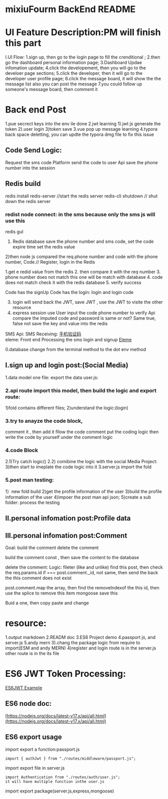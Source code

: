 # mixiuFourm BackEnd README
# UI Feature Description:PM will finish this part
I.UI Flow:
1.sign up, then go to the login page to fill the crenditional ;
2.then go the dashboard personal information page;
3.Dashboard Updae infomation update;
4.click the developement, then you will go to the develoer page sections;
5.click the developer, then it will go to the developer user profile page;
6.click the message board, it will show the the message list also you can post the message
7.you could follow up someone's message board, then comment it


#	Back end Post 
1.pue secrect keys into the env ile done
2.jwt learning
1).jwt js generate the token
2).user login
3)token save
3.vue pop up message learning
4.typora back space deletting, you can updte the typora dmg file to fix this issue

## Code Send Logic:
Request the sms code 
Platform send the code to user
Api save the phone number into the session 

## Redis build

redis install 
redis-server //start the redis server
redis-cli shutdown // shut down the redis server

### redist node connect: in the sms because only the sms js will use this
redis guI
1) Redis database save the phone number and sms code, set the code expire time 
set the redis value

2)then node js compared the req.phone number and code with the phone number, Code.// Register, login in the Redis 

1.get e redid value from the redis
2. then compare it with the req number
3. phone number does not match this one will be match with database
4. code does not match check it with the redis database
5. verify success

Code has the signUp
Code has the login:
login and login code

3) login will send back the JWT, save JWT 
, use the JWT to visite the other resource 
2) express session use
User input the code phone number to verify 
Api compare the imputed code and password is same or not?
Same true, false not
save the key and value into the redis

SMS Api:
SMS Receiving:
[手机验证码](https://www.cnblogs.com/guanqiweb/p/14968976.html)  
eleme: Front end Processing the sms login and signup
[Eleme](https://www.udemy.com/course/vuecli3-elemeapp/learn/lecture/13776144#overview)

0.database change from the terminal method to the dot env method
## I.sign up and login post:(Social Media)


1.data model one file: export the data user.js:

### 2.api route import this model, then build the logic and export route:
1)fold contains different files;
2)understand the logic:(login)

### 3.try to anayze the code block, 
comment it , then add it
fllow the code comment put the coding logic
then write the code by yourself
under the comment logic

### 4.code Block
2.1)Try catch logic()
2.2) comibine the logic with the social Media Project:
3)then start to imeplate the code logic into it
3.server.js import the fold

### 5.post man testing:
1）new fold build
2)get the profile information of the user
3)build the profile information of the user
4)impoer the post man api json;
5)create a sub folder: process the testing
## II.personal infomation post:Profile data
## III.personal infomation post:Comment

Goal: 
build the comment
delete the comment

build the comment
const , then save the content to the database

delete the comment:
Logic:
fileter (like and unlike)
find this post, then check the req.params.id if === post.comment._id,
not same, then send the back the this comment does not exist

post.comment.map the array, then find the removeIndexof the this id,
then use the splice to remove this item
mongoose save this 


Buid a one, then copy paste and change
# resource:
1.output markdown
2.READM doc
3.ES6 Project demo
4.passport js, and server.js
5.andy mern 
3).chang the package logic from require to import(ESM and andy MERN)
4)register and login route is in the server.js
other route is in the its file 
# ES6 JWT Token Processing:
[ES6JWT Example](https://github.dev/GlennOu66304/nodejs-express-auth-passport-jwt-es6-example/tree/patch-1)
## ES6 node doc:
[https://nodejs.org/docs/latest-v17.x/api/all.html](https://nodejs.org/docs/latest-v17.x/api/all.html)

## ES6 export usage
import export a function:passport.js
```
import { authJwt } from "./routes/middleware/passport.js";
```
import export file in server.js
```
import Authentication from "./routes/auth/user.js";
it will have multiple function inthe user.js
```
import export package(server.js,express,mongoose)

